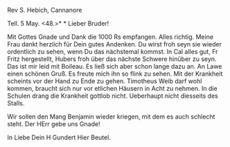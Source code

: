 Rev S. Hebich, Cannanore

 Tell. 5 May. <48.>*
 <Freitag>*
Lieber Bruder!

Mit Gottes Gnade und Dank die 1000 Rs empfangen. Alles richtig. Meine Frau dankt herzlich für Dein gutes Andenken. Du wirst froh seyn sie wieder ordentlich zu sehen, wenn Du das nächstemal kommst. In Cal alles gut, Fr Fritz hergestellt, Hubers froh über das nächste Schwere hinüber zu seyn. Das ist mir leid mit Boileau. Es ließ sich aber schon lange dazu an. An Lawe einen schönen Gruß. Es freute mich ihn so flink zu sehen. 
Mit der Krankheit scheints vor der Hand zu Ende zu gehen. Timotheus Weib darf wohl kommen, braucht sich nur vor etlichen Häusern in Acht zu nehmen. In die Schulen drang die Krankheit gottlob nicht. Ueberhaupt nicht diesseits des Stalls.

Wir sollen den Mang Benjamin wieder kriegen, mit dem es auch schlecht steht. Der HErr gebe uns Gnade!

 In Liebe Dein H Gundert
Hier Beutel.

